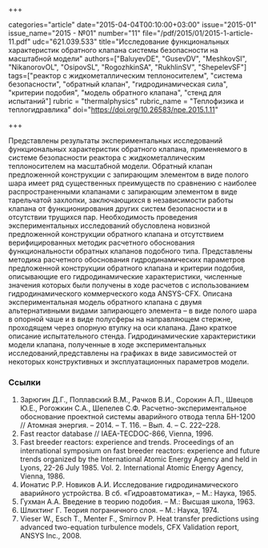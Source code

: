 +++

categories="article"
date="2015-04-04T00:10:00+03:00"
issue="2015-01"
issue_name="2015 - №01"
number="11"
file="/pdf/2015/01/2015-1-article-11.pdf"
udc="621.039.533"
title="Исследование функциональных характеристик обратного клапана системы безопасности на масштабной модели"
authors=["BaluyevDE", "GusevDV", "MeshkovSI", "NikanorovOL", "OsipovSL", "RogozhkinSA", "RukhlinSV", "ShepelevSF"]
tags=["реактор с жидкометаллическим теплоносителем", "система безопасности", "обратный клапан", "гидродинамическая сила", "критерии подобия", "модель обратного клапана", "стенд для испытаний"]
rubric = "thermalphysics"
rubric_name = "Теплофизика и теплогидравлика"
doi="https://doi.org/10.26583/npe.2015.1.11"

+++

Представлены результаты экспериментальных исследований функциональных характеристик обратного клапана, применяемого в системе безопасности реактора с жидкометаллическим теплоносителем на масштабной модели. Обратный клапан предложенной конструкции с запирающим элементом в виде полого шара имеет ряд существенных преимуществ по сравнению с наиболее распространенными клапанами с запирающим элементом в виде тарельчатой захлопки, заключающихся в независимости работы клапана от функционирования других систем безопасности и в отсутствии трущихся пар. Необходимость проведения экспериментальных исследований обусловлена новизной предложенной конструкции обратного клапана и отсутствием верифицированных методик расчетного обоснования функциональности обратных клапанов подобного типа. Представлены методика расчетного обоснования гидродинамических параметров предложенной конструкции обратного клапана и критерии подобия, описывающие его гидродинамические характеристики, численные значения которых были получены в ходе расчетов с использованием гидродинамического коммерческого кода ANSYS-CFX. Описана экспериментальная модель обратного клапана с двумя альтернативными видами запирающего элемента – в виде полого шара в опорной чаше и в виде полусферы на направляющем стержне, проходящем через опорную втулку на оси клапана. Дано краткое описание испытательного стенда. Гидродинамические характеристики модели клапана, полученные в ходе экспериментальных исследований,представлены на графиках в виде зависимостей от некоторых конструктивных и эксплуатационных параметров модели.

### Ссылки

1. Зарюгин Д.Г., Поплавский В.М., Рачков В.И., Сорокин А.П., Швецов Ю.Е., Рогожкин С.А., Шепелев С.Ф. Расчетно-экспериментальное обоснование проектной системы аварийного отвода тепла БН-1200 // Атомная энергия. – 2014. – Т. 116. – Вып. 4. – С. 222–228.
2. Fast reactor database // IAEA-TECDOC-866, Vienna, 1996.
3. Fast breeder reactors: experience and trends. Proceedings of an international symposium on fast breeder reactors: experience and future trends organized by the International Atomic Energy Agency and held in Lyons, 22-26 July 1985. Vol. 2. International Atomic Energy Agency, Vienna, 1986.
4. Ионатис Р.Р. Новиков А.И. Исследование гидродинамического аварийного устройства. В сб. «Гидроавтоматика», – М.: Наука, 1965.
5. Гухман А.А. Введение в теорию подобия. – М.: Высшая школа, 1963.
6. Шлихтинг Г. Теория пограничного слоя. – М.: Наука, 1974.
7. Vieser W., Esch T., Menter F., Smirnov P. Heat transfer predictions using advanced two-equation turbulence models, CFX Validation report, ANSYS Inc., 2008.